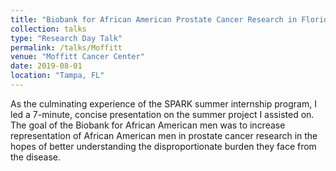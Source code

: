 ```yaml
---
title: "Biobank for African American Prostate Cancer Research in Florida"
collection: talks
type: "Research Day Talk"
permalink: /talks/Moffitt
venue: "Moffitt Cancer Center"
date: 2019-08-01
location: "Tampa, FL"
---
```


As the culminating experience of the SPARK summer internship program, I led a 7-minute, concise presentation on the summer project I assisted on. The goal of the Biobank for African American men was to increase representation of African American men in prostate cancer research in the hopes of better understanding the disproportionate burden they face from the disease.
